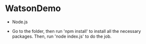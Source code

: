 # WatsonDemo

- Node.js 

- Go to the folder, then run 'npm install' to install all the necessary packages. Then, run 'node index.js' to do the job.
